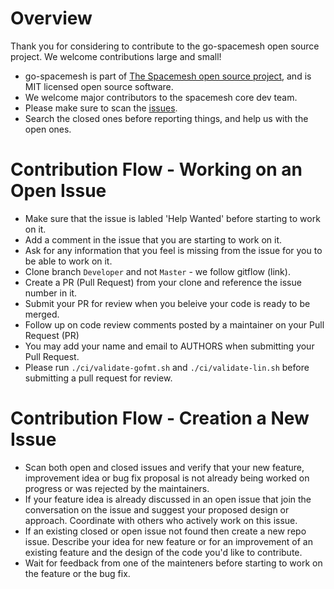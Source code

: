 # Overview
Thank you for considering to contribute to the go-spacemesh open source project. We welcome contributions large and small!

- go-spacemesh is part of [The Spacemesh open source project](https://spacemesh.io), and is MIT licensed open source software.
- We welcome major contributors to the spacemesh core dev team.
- Please make sure to scan the [issues](https://github.com/spacemeshos/go-spacemesh/issues). 
- Search the closed ones before reporting things, and help us with the open ones.

# Contribution Flow - Working on an Open Issue
- Make sure that the issue is labled 'Help Wanted' before starting to work on it.
- Add a comment in the issue that you are starting to work on it.
- Ask for any information that you feel is missing from the issue for you to be able to work on it.
- Clone branch `Developer` and not `Master` - we follow gitflow (link).
- Create a PR (Pull Request) from your clone and reference the issue number in it.
- Submit your PR for review when you beleive your code is ready to be merged.
- Follow up on code review comments posted by a maintainer on your Pull Request (PR)
- You may add your name and email to AUTHORS when submitting your Pull Request.
- Please run `./ci/validate-gofmt.sh` and `./ci/validate-lin.sh` before submitting a pull request for review.

# Contribution Flow - Creation a New Issue
- Scan both open and closed issues and verify that your new feature, improvement idea or bug fix proposal is not already being worked on progress or was rejected by the maintainers.
- If your feature idea is already discussed in an open issue that join the conversation on the issue and suggest your proposed design or approach. Coordinate with others who actively work on this issue.
- If an existing closed or open issue not found then create a new repo issue. Describe your idea for new feature or for an improvement of an existing feature and the design of the code you'd like to contribute.
- Wait for feedback from one of the mainteners before starting to work on the feature or the bug fix.

